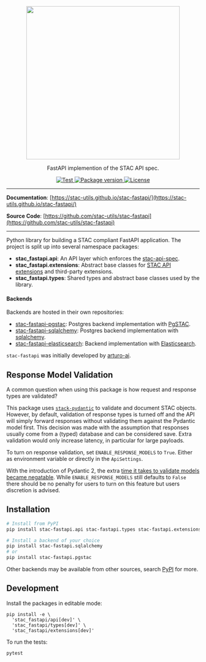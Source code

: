<!-- markdownlint-disable MD033 MD041 -->

<p align="center">
  <img src="https://github.com/radiantearth/stac-site/raw/master/images/logo/stac-030-long.png" width=400>
  <p align="center">FastAPI implemention of the STAC API spec.</p>
</p>
<p align="center">
  <a href="https://github.com/stac-utils/stac-fastapi/actions?query=workflow%3Acicd" target="_blank">
      <img src="https://github.com/stac-utils/stac-fastapi/workflows/stac-fastapi/badge.svg" alt="Test">
  </a>
  <a href="https://pypi.org/project/stac-fastapi" target="_blank">
      <img src="https://img.shields.io/pypi/v/stac-fastapi.api?color=%2334D058&label=pypi%20package" alt="Package version">
  </a>
  <a href="https://github.com/stac-utils/stac-fastapi/blob/main/LICENSE" target="_blank">
      <img src="https://img.shields.io/github/license/stac-utils/stac-fastapi.svg" alt="License">
  </a>
</p>

---

**Documentation**: [https://stac-utils.github.io/stac-fastapi/](https://stac-utils.github.io/stac-fastapi/)

**Source Code**: [https://github.com/stac-utils/stac-fastapi](https://github.com/stac-utils/stac-fastapi)

---

Python library for building a STAC compliant FastAPI application.  The project is split up into several namespace
packages:

- **stac_fastapi.api**: An API layer which enforces the [stac-api-spec](https://github.com/radiantearth/stac-api-spec).
- **stac_fastapi.extensions**: Abstract base classes for [STAC API extensions](https://github.com/radiantearth/stac-api-spec/blob/master/extensions.md) and third-party extensions.
- **stac_fastapi.types**: Shared types and abstract base classes used by the library.

#### Backends

Backends are hosted in their own repositories:

- [stac-fastapi-pgstac](https://github.com/stac-utils/stac-fastapi-pgstac): Postgres backend implementation with [PgSTAC](https://github.com/stac-utils/pgstac).
- [stac-fastapi-sqlalchemy](https://github.com/stac-utils/stac-fastapi-sqlalchemy): Postgres backend implementation with [sqlalchemy](https://www.sqlalchemy.org/).
- [stac-fastapi-elasticsearch](https://github.com/stac-utils/stac-fastapi-elasticsearch): Backend implementation with [Elasticsearch](https://github.com/elastic/elasticsearch).

`stac-fastapi` was initially developed by [arturo-ai](https://github.com/arturo-ai).


## Response Model Validation

A common question when using this package is how request and response types are validated?

This package uses [`stack-pydantic`](https://github.com/stac-utils/stac-pydantic) to validate and document STAC objects. However, by default, validation of response types is turned off and the API will simply forward responses without validating them against the Pydantic model first. This decision was made with the assumption that responses usually come from a (typed) database and can be considered save. Extra validation would only increase latency, in particular for large payloads.

To turn on response validation, set `ENABLE_RESPONSE_MODELS` to `True`. Either as environment variable or directly in the `ApiSettings`.

With the introduction of Pydantic 2, the extra [time it takes to validate models became negatable](https://github.com/stac-utils/stac-fastapi/pull/625#issuecomment-2045824578). While `ENABLE_RESPONSE_MODELS` still defaults to `False` there should be no penalty for users to turn on this feature but users discretion is advised.


## Installation

```bash
# Install from PyPI
pip install stac-fastapi.api stac-fastapi.types stac-fastapi.extensions

# Install a backend of your choice
pip install stac-fastapi.sqlalchemy
# or
pip install stac-fastapi.pgstac
```

Other backends may be available from other sources, search [PyPI](https://pypi.org/) for more.

## Development

Install the packages in editable mode:

```shell
pip install -e \
  'stac_fastapi/api[dev]' \
  'stac_fastapi/types[dev]' \
  'stac_fastapi/extensions[dev]'
```

To run the tests:

```shell
pytest
```
